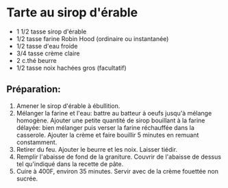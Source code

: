 # Tarte au sirop d'érable

- 1 1/2 tasse sirop d'érable
- 1/2 tasse farine Robin Hood (ordinaire ou instantanée)
- 1/2 tasse d'eau froide
- 3/4 tasse crème claire
- 2 c.thé beurre
- 1/2 tasse noix hachées gros (facultatif)

## Préparation:

1. Amener le sirop d'érable à ébullition.
2. Mélanger la farine et l'eau: battre au batteur à oeufs jusqu'à mélange homogène. Ajouter une petite quantité de sirop bouillant à la farine délayée: bien mélanger puis verser la farine réchauffée dans la casserole. Ajouter la crème et faire bouillir 5 minutes en remuant constamment.
3. Retirer du feu. Ajouter le beurre et les noix. Laisser tiédir.
4. Remplir l'abaisse de fond de la graniture. Couvrir de l'abaisse de dessus tel qu'indiqué dans la recette de pâte.
5. Cuire à 400F, environ 35 minutes. Servir avec de la crème fouettée non sucrée.
